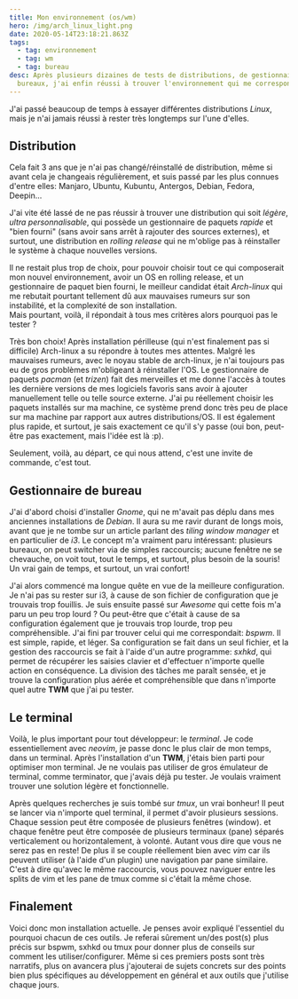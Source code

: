```yaml
---
title: Mon environnement (os/wm)
hero: /img/arch_linux_light.png
date: 2020-05-14T23:18:21.863Z
tags:
  - tag: environnement
  - tag: wm
  - tag: bureau
desc: Après plusieurs dizaines de tests de distributions, de gestionnaires de
  bureaux, j'ai enfin réussi à trouver l'environnement qui me correspond!
---
```

J'ai passé beaucoup de temps à essayer différentes distributions *Linux*, mais je n'ai jamais réussi à rester très longtemps sur l'une d'elles.

## Distribution

Cela fait 3 ans que je n'ai pas changé/réinstallé de distribution, même si avant cela je changeais régulièrement, et suis passé par les plus connues d'entre elles: Manjaro, Ubuntu, Kubuntu, Antergos, Debian, Fedora, Deepin...

J'ai vite été lassé de ne pas réussir à trouver une distribution qui soit *légère*, *ultra personnalisable*, qui possède un gestionnaire de paquets *rapide* et "bien fourni" (sans avoir sans arrêt à rajouter des sources externes), et surtout, une distribution en *rolling release* qui ne m'oblige pas à réinstaller le système à chaque nouvelles versions.

Il ne restait plus trop de choix, pour pouvoir choisir tout ce qui composerait mon nouvel environnement, avoir un OS en rolling release, et un gestionnaire de paquet bien fourni, le meilleur candidat était *Arch-linux* qui me rebutait pourtant tellement dû aux mauvaises rumeurs sur son instabilité, et la complexité de son installation.\
Mais pourtant, voilà, il répondait à tous mes critères alors pourquoi pas le tester ?

Très bon choix! Après installation périlleuse (qui n'est finalement pas si difficile) Arch-linux a su répondre à toutes mes attentes. Malgré les mauvaises rumeurs, avec le noyau stable de arch-linux, je n'ai toujours pas eu de gros problèmes m'obligeant à réinstaller l'OS. Le gestionnaire de paquets *pacman* (et *trizen*) fait des merveilles et me donne l'accès à toutes les dernière versions de mes logiciels favoris sans avoir à ajouter manuellement telle ou telle source externe. J'ai pu réellement choisir les paquets installés sur ma machine, ce système prend donc très peu de place sur ma machine par rapport aux autres distributions/OS. Il est également plus rapide, et surtout, je sais exactement ce qu'il s'y passe (oui bon, peut-être pas exactement, mais l'idée est là :p).

Seulement, voilà, au départ, ce qui nous attend, c'est une invite de commande, c'est tout.

## Gestionnaire de bureau

J'ai d'abord choisi d'installer *Gnome*, qui ne m'avait pas déplu dans mes anciennes installations de *Debian*. Il aura su me ravir durant de longs mois, avant que je ne tombe sur un article parlant des *tiling window manager* et en particulier de *i3*. Le concept m'a vraiment paru intéressant: plusieurs bureaux, on peut switcher via de simples raccourcis; aucune fenêtre ne se chevauche, on voit tout, tout le temps, et surtout, plus besoin de la souris! Un vrai gain de temps, et surtout, un vrai confort!

J'ai alors commencé ma longue quête en vue de la meilleure configuration. Je n'ai pas su rester sur i3, à cause de son fichier de configuration que je trouvais trop fouillis. Je suis ensuite passé sur *Awesome* qui cette fois m'a paru un peu trop lourd ? Ou peut-être que c'était à cause de sa configuration également que je trouvais trop lourde, trop peu compréhensible. J'ai fini par trouver celui qui me correspondait: *bspwm*. Il est simple, rapide, et léger. Sa configuration se fait dans un seul fichier, et la gestion des raccourcis se fait à l'aide d'un autre programme: *sxhkd*, qui permet de récupérer les saisies clavier et d'effectuer n'importe quelle action en conséquence. La division des tâches me paraît sensée, et je trouve la configuration plus aérée et compréhensible que dans n'importe quel autre **TWM** que j'ai pu tester.

## Le terminal

Voilà, le plus important pour tout développeur: le *terminal*. Je code essentiellement avec *neovim*, je passe donc le plus clair de mon temps, dans un terminal. Après l'installation d'un **TWM**, j'étais bien parti pour optimiser mon terminal. Je ne voulais pas utiliser de gros émulateur de terminal, comme terminator, que j'avais déjà pu tester. Je voulais vraiment trouver une solution légère et fonctionnelle.

Après quelques recherches je suis tombé sur *tmux*, un vrai bonheur! Il peut se lancer via n'importe quel terminal, il permet d'avoir plusieurs sessions. Chaque session peut être composée de plusieurs fenêtres (window). et chaque fenêtre peut être composée de plusieurs terminaux (pane) séparés verticalement ou horizontalement, à volonté. Autant vous dire que vous ne serez pas en reste! De plus il se couple réellement bien avec *vim* car ils peuvent utiliser (à l'aide d'un plugin) une navigation par pane similaire. C'est à dire qu'avec le même raccourcis, vous pouvez naviguer entre les splits de vim et les pane de tmux comme si c'était la même chose.

## Finalement

Voici donc mon installation actuelle. Je penses avoir expliqué l'essentiel du pourquoi chacun de ces outils. Je referai sûrement un/des post(s) plus précis sur bspwm, sxhkd ou tmux pour donner plus de conseils sur comment les utiliser/configurer. Même si ces premiers posts sont très narratifs, plus on avancera plus j'ajouterai de sujets concrets sur des points bien plus spécifiques au développement en général et aux outils que j'utilise chaque jours.